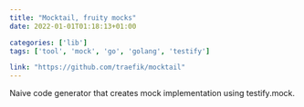 ```yaml
---
title: "Mocktail, fruity mocks"
date: 2022-01-01T01:18:13+01:00

categories: ['lib']
tags: ['tool', 'mock', 'go', 'golang', 'testify']

link: "https://github.com/traefik/mocktail"
---
```

Naive code generator that creates mock implementation using testify.mock.

<!--more-->
